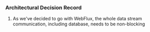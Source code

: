 ### Architectural Decision Record
1. As we've decided to go with WebFlux, the whole data stream communication, including database, needs to be non-blocking